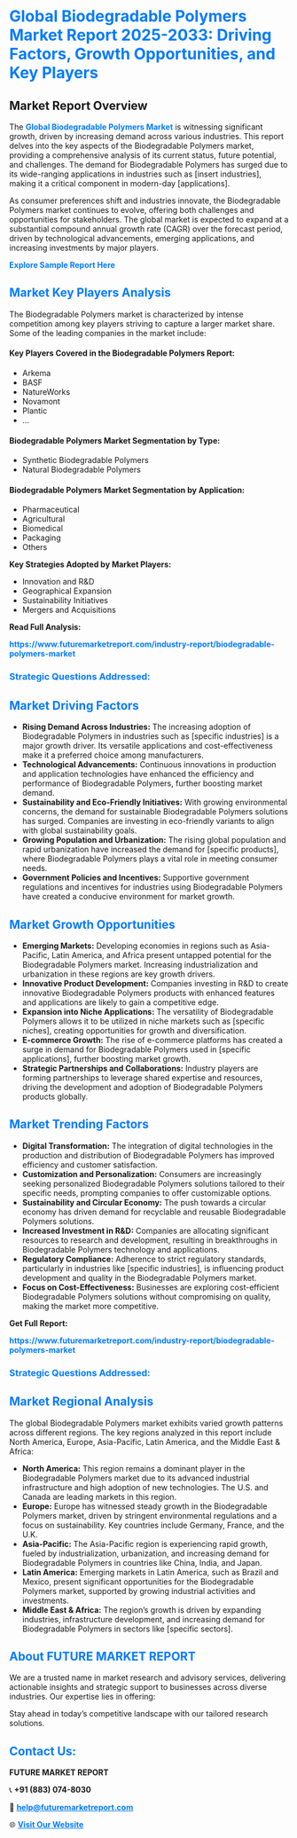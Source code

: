 <h1 style="color: #007BFF;">Global Biodegradable Polymers Market Report 2025-2033: Driving Factors, Growth Opportunities, and Key Players</h1>

<section id="overview">
<h2>Market Report Overview</h2>
<p>The <a href="https://www.futuremarketreport.com/industry-report/biodegradable-polymers-market" style="color: #007BFF; text-decoration: none;"><strong>Global Biodegradable Polymers Market</strong></a> is witnessing significant growth, driven by increasing demand across various industries. This report delves into the key aspects of the Biodegradable Polymers market, providing a comprehensive analysis of its current status, future potential, and challenges. The demand for Biodegradable Polymers has surged due to its wide-ranging applications in industries such as [insert industries], making it a critical component in modern-day [applications].</p>
<p>As consumer preferences shift and industries innovate, the Biodegradable Polymers market continues to evolve, offering both challenges and opportunities for stakeholders. The global market is expected to expand at a substantial compound annual growth rate (CAGR) over the forecast period, driven by technological advancements, emerging applications, and increasing investments by major players.</p>
</section>

<section id="overview">
<p><a href="https://www.futuremarketreport.com/request-sample/reportId=106360" style="color: #007BFF; text-decoration: none;"><strong>Explore Sample Report Here</strong></a></p>
</section>

<section id="key-players">
<h2 style="color: #007BFF;">Market Key Players Analysis</h2>
<p>The Biodegradable Polymers market is characterized by intense competition among key players striving to capture a larger market share. Some of the leading companies in the market include:</p>
<h4>Key Players Covered in the Biodegradable Polymers Report:</h4>
<ul><li>Arkema</li><li>BASF</li><li>NatureWorks</li><li>Novamont</li><li>Plantic</li><li>...</li></ul>
<h4>Biodegradable Polymers Market Segmentation by Type:</h4>
<ul><li>Synthetic Biodegradable Polymers</li><li>Natural Biodegradable Polymers</li></ul>

<h4>Biodegradable Polymers Market Segmentation by Application:</h4>
<ul><li>Pharmaceutical</li><li>Agricultural</li><li>Biomedical</li><li>Packaging</li><li>Others</li></ul>
<p><strong>Key Strategies Adopted by Market Players:</strong></p>
<ul>
<li>Innovation and R&D</li>
<li>Geographical Expansion</li>
<li>Sustainability Initiatives</li>
<li>Mergers and Acquisitions</li>
</ul>
</section>

<section>
<p><strong>Read Full Analysis: </strong></p><a href="https://www.futuremarketreport.com/industry-report/biodegradable-polymers-market" style="color: #007BFF; text-decoration: none;"><strong>https://www.futuremarketreport.com/industry-report/biodegradable-polymers-market</strong></a>
<h3 style="color: #007BFF;">Strategic Questions Addressed:</h3>
</section>

<section id="driving-factors">
<h2 style="color: #007BFF;">Market Driving Factors</h2>
<ul>
<li><strong>Rising Demand Across Industries:</strong> The increasing adoption of Biodegradable Polymers in industries such as [specific industries] is a major growth driver. Its versatile applications and cost-effectiveness make it a preferred choice among manufacturers.</li>
<li><strong>Technological Advancements:</strong> Continuous innovations in production and application technologies have enhanced the efficiency and performance of Biodegradable Polymers, further boosting market demand.</li>
<li><strong>Sustainability and Eco-Friendly Initiatives:</strong> With growing environmental concerns, the demand for sustainable Biodegradable Polymers solutions has surged. Companies are investing in eco-friendly variants to align with global sustainability goals.</li>
<li><strong>Growing Population and Urbanization:</strong> The rising global population and rapid urbanization have increased the demand for [specific products], where Biodegradable Polymers plays a vital role in meeting consumer needs.</li>
<li><strong>Government Policies and Incentives:</strong> Supportive government regulations and incentives for industries using Biodegradable Polymers have created a conducive environment for market growth.</li>
</ul>
</section>

<section id="growth-opportunities">
<h2 style="color: #007BFF;">Market Growth Opportunities</h2>
<ul>
<li><strong>Emerging Markets:</strong> Developing economies in regions such as Asia-Pacific, Latin America, and Africa present untapped potential for the Biodegradable Polymers market. Increasing industrialization and urbanization in these regions are key growth drivers.</li>
<li><strong>Innovative Product Development:</strong> Companies investing in R&D to create innovative Biodegradable Polymers products with enhanced features and applications are likely to gain a competitive edge.</li>
<li><strong>Expansion into Niche Applications:</strong> The versatility of Biodegradable Polymers allows it to be utilized in niche markets such as [specific niches], creating opportunities for growth and diversification.</li>
<li><strong>E-commerce Growth:</strong> The rise of e-commerce platforms has created a surge in demand for Biodegradable Polymers used in [specific applications], further boosting market growth.</li>
<li><strong>Strategic Partnerships and Collaborations:</strong> Industry players are forming partnerships to leverage shared expertise and resources, driving the development and adoption of Biodegradable Polymers products globally.</li>
</ul>
</section>

<section id="trending-factors">
<h2 style="color: #007BFF;">Market Trending Factors</h2>
<ul>
<li><strong>Digital Transformation:</strong> The integration of digital technologies in the production and distribution of Biodegradable Polymers has improved efficiency and customer satisfaction.</li>
<li><strong>Customization and Personalization:</strong> Consumers are increasingly seeking personalized Biodegradable Polymers solutions tailored to their specific needs, prompting companies to offer customizable options.</li>
<li><strong>Sustainability and Circular Economy:</strong> The push towards a circular economy has driven demand for recyclable and reusable Biodegradable Polymers solutions.</li>
<li><strong>Increased Investment in R&D:</strong> Companies are allocating significant resources to research and development, resulting in breakthroughs in Biodegradable Polymers technology and applications.</li>
<li><strong>Regulatory Compliance:</strong> Adherence to strict regulatory standards, particularly in industries like [specific industries], is influencing product development and quality in the Biodegradable Polymers market.</li>
<li><strong>Focus on Cost-Effectiveness:</strong> Businesses are exploring cost-efficient Biodegradable Polymers solutions without compromising on quality, making the market more competitive.</li>
</ul>
</section>

<section>
<p><strong>Get Full Report: </strong></p><a href="https://www.futuremarketreport.com/industry-report/biodegradable-polymers-market" style="color: #007BFF; text-decoration: none;"><strong>https://www.futuremarketreport.com/industry-report/biodegradable-polymers-market</strong></a>
<h3 style="color: #007BFF;">Strategic Questions Addressed:</h3>
</section>


<section id="regional-analysis">
<h2 style="color: #007BFF;">Market Regional Analysis</h2>
<p>The global Biodegradable Polymers market exhibits varied growth patterns across different regions. The key regions analyzed in this report include North America, Europe, Asia-Pacific, Latin America, and the Middle East & Africa:</p>
<ul>
<li><strong>North America:</strong> This region remains a dominant player in the Biodegradable Polymers market due to its advanced industrial infrastructure and high adoption of new technologies. The U.S. and Canada are leading markets in this region.</li>
<li><strong>Europe:</strong> Europe has witnessed steady growth in the Biodegradable Polymers market, driven by stringent environmental regulations and a focus on sustainability. Key countries include Germany, France, and the U.K.</li>
<li><strong>Asia-Pacific:</strong> The Asia-Pacific region is experiencing rapid growth, fueled by industrialization, urbanization, and increasing demand for Biodegradable Polymers in countries like China, India, and Japan.</li>
<li><strong>Latin America:</strong> Emerging markets in Latin America, such as Brazil and Mexico, present significant opportunities for the Biodegradable Polymers market, supported by growing industrial activities and investments.</li>
<li><strong>Middle East & Africa:</strong> The region’s growth is driven by expanding industries, infrastructure development, and increasing demand for Biodegradable Polymers in sectors like [specific sectors].</li>
</ul>
</section>

<footer>
<h2 style="color: #007BFF;">About FUTURE MARKET REPORT</h2>
<p>We are a trusted name in market research and advisory services, delivering actionable insights and strategic support to businesses across diverse industries. Our expertise lies in offering:</p>

<p>Stay ahead in today’s competitive landscape with our tailored research solutions.</p>

<h2 style="color: #007BFF;">Contact Us:</h2>
<p><strong>FUTURE MARKET REPORT</strong></p>
<p>📞 <strong>+91 (883) 074-8030</strong></p>
<p>📧 <strong><a href="mailto:help@futuremarketreport.com" style="color: #007BFF;">help@futuremarketreport.com</a></strong></p>
<p>🌐 <strong><a href="https://www.futuremarketreport.com/" style="color: #007BFF;">Visit Our Website</a></strong></p>
</footer>